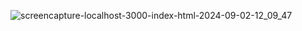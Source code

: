 ![screencapture-localhost-3000-index-html-2024-09-02-12_09_47](https://github.com/user-attachments/assets/69c7db5e-043c-4466-bc8b-c210833b9637)
